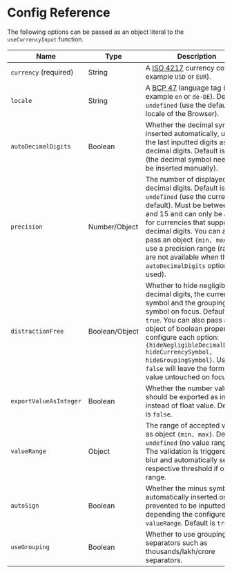 # Config Reference

The following options can be passed as an object literal to the `useCurrencyInput` function.

Name | Type | Description
--- | --- | ---
`currency` (required) | String | A [ISO 4217](https://en.wikipedia.org/wiki/ISO_4217) currency code (for example `USD` or `EUR`).
`locale` | String | A [BCP 47](https://tools.ietf.org/html/bcp47) language tag (for example `en` or `de-DE`). Default is `undefined` (use the default locale of the Browser).
`autoDecimalDigits` | Boolean | Whether the decimal symbol is inserted automatically, using the last inputted digits as decimal digits. Default is `false` (the decimal symbol needs to be inserted manually).
`precision` | Number/Object | The number of displayed decimal digits. Default is `undefined` (use the currency's default). Must be between 0 and 15 and can only be applied for currencies that support decimal digits. You can also pass an object `{min, max}` to use a precision range (ranges are not available when the `autoDecimalDigits` option is used).
`distractionFree` | Boolean/Object | Whether to hide negligible decimal digits, the currency symbol and the grouping symbol on focus. Default is `true`. You can also pass an object of boolean properties to configure each option: `{hideNegligibleDecimalDigits, hideCurrencySymbol, hideGroupingSymbol}`. Using `false` will leave the formatted value untouched on focus.
`exportValueAsInteger` | Boolean | Whether the number value should be exported as integer instead of float value. Default is `false`.
`valueRange` | Object | The range of accepted values as object `{min, max}`. Default is `undefined` (no value range). The validation is triggered on blur and automatically sets the respective threshold if out of range.
`autoSign` | Boolean | Whether the minus symbol is automatically inserted or prevented to be inputted depending the configured `valueRange`. Default is `true`.
`useGrouping` | Boolean | Whether to use grouping separators such as thousands/lakh/crore separators.
